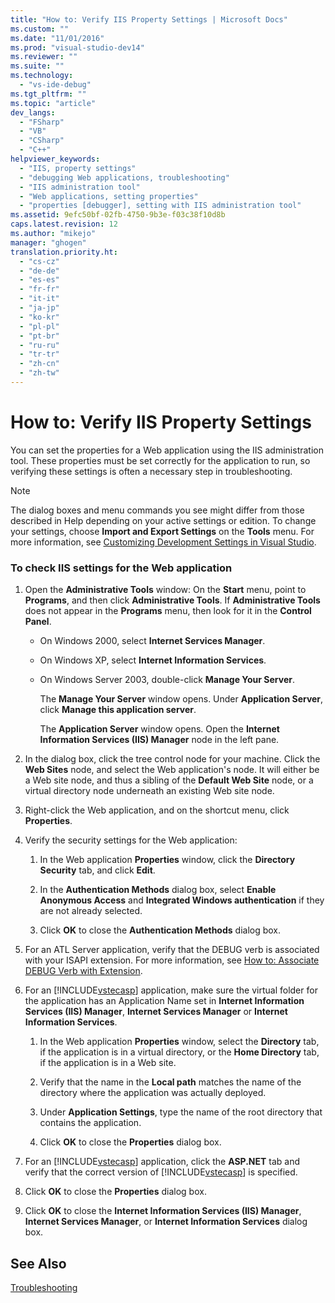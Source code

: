 ```yaml
---
title: "How to: Verify IIS Property Settings | Microsoft Docs"
ms.custom: ""
ms.date: "11/01/2016"
ms.prod: "visual-studio-dev14"
ms.reviewer: ""
ms.suite: ""
ms.technology: 
  - "vs-ide-debug"
ms.tgt_pltfrm: ""
ms.topic: "article"
dev_langs: 
  - "FSharp"
  - "VB"
  - "CSharp"
  - "C++"
helpviewer_keywords: 
  - "IIS, property settings"
  - "debugging Web applications, troubleshooting"
  - "IIS administration tool"
  - "Web applications, setting properties"
  - "properties [debugger], setting with IIS administration tool"
ms.assetid: 9efc50bf-02fb-4750-9b3e-f03c38f10d8b
caps.latest.revision: 12
ms.author: "mikejo"
manager: "ghogen"
translation.priority.ht: 
  - "cs-cz"
  - "de-de"
  - "es-es"
  - "fr-fr"
  - "it-it"
  - "ja-jp"
  - "ko-kr"
  - "pl-pl"
  - "pt-br"
  - "ru-ru"
  - "tr-tr"
  - "zh-cn"
  - "zh-tw"
---
```

# How to: Verify IIS Property Settings
You can set the properties for a Web application using the IIS administration tool. These properties must be set correctly for the application to run, so verifying these settings is often a necessary step in troubleshooting.  
  
> [!NOTE]
>  The dialog boxes and menu commands you see might differ from those described in Help depending on your active settings or edition. To change your settings, choose **Import and Export Settings** on the **Tools** menu. For more information, see [Customizing Development Settings in Visual Studio](http://msdn.microsoft.com/en-us/22c4debb-4e31-47a8-8f19-16f328d7dcd3).  
  
### To check IIS settings for the Web application  
  
1.  Open the **Administrative Tools** window: On the **Start** menu, point to **Programs**, and then click **Administrative Tools**. If **Administrative Tools** does not appear in the **Programs** menu, then look for it in the **Control Panel**.  
  
    -   On Windows 2000, select **Internet Services Manager**.  
  
    -   On Windows XP, select **Internet Information Services**.  
  
    -   On Windows Server 2003, double-click **Manage Your Server**.  
  
         The **Manage Your Server** window opens. Under **Application Server**, click **Manage this application server**.  
  
         The **Application Server** window opens. Open the **Internet Information Services (IIS) Manager** node in the left pane.  
  
2.  In the dialog box, click the tree control node for your machine. Click the **Web Sites** node, and select the Web application's node. It will either be a Web site node, and thus a sibling of the **Default Web Site** node, or a virtual directory node underneath an existing Web site node.  
  
3.  Right-click the Web application, and on the shortcut menu, click **Properties**.  
  
4.  Verify the security settings for the Web application:  
  
    1.  In the Web application **Properties** window, click the **Directory Security** tab, and click **Edit**.  
  
    2.  In the **Authentication Methods** dialog box, select **Enable Anonymous Access** and **Integrated Windows authentication** if they are not already selected.  
  
    3.  Click **OK** to close the **Authentication Methods** dialog box.  
  
5.  For an ATL Server application, verify that the DEBUG verb is associated with your ISAPI extension. For more information, see [How to: Associate DEBUG Verb with Extension](http://msdn.microsoft.com/en-us/50d261d3-4bd4-41c0-b44e-3591086f121e).  
  
6.  For an [!INCLUDE[vstecasp](../code-quality/includes/vstecasp_md.md)] application, make sure the virtual folder for the application has an Application Name set in **Internet Information Services (IIS) Manager**, **Internet Services Manager** or **Internet Information Services**.  
  
    1.  In the Web application **Properties** window, select the **Directory** tab, if the application is in a virtual directory, or the **Home Directory** tab, if the application is in a Web site.  
  
    2.  Verify that the name in the **Local path** matches the name of the directory where the application was actually deployed.  
  
    3.  Under **Application Settings**, type the name of the root directory that contains the application.  
  
    4.  Click **OK** to close the **Properties** dialog box.  
  
7.  For an [!INCLUDE[vstecasp](../code-quality/includes/vstecasp_md.md)] application, click the **ASP.NET** tab and verify that the correct version of [!INCLUDE[vstecasp](../code-quality/includes/vstecasp_md.md)] is specified.  
  
8.  Click **OK** to close the **Properties** dialog box.  
  
9. Click **OK** to close the **Internet Information Services (IIS) Manager**, **Internet Services Manager**, or **Internet Information Services** dialog box.  
  
## See Also  
 [Troubleshooting](../debugger/debugging-web-applications-troubleshooting.md)